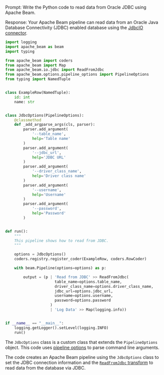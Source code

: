 Prompt:
Write the Python code to read data from Oracle JDBC using Apache Beam.

Response:
Your Apache Beam pipeline can read data from an Oracle Java Database Connectivity (JDBC) enabled database using the [JdbcIO connector](https://beam.apache.org/releases/pydoc/current/apache_beam.io.jdbc.html).

```python
import logging
import apache_beam as beam
import typing

from apache_beam import coders
from apache_beam import Map
from apache_beam.io.jdbc import ReadFromJdbc
from apache_beam.options.pipeline_options import PipelineOptions
from typing import NamedTuple


class ExampleRow(NamedTuple):
    id: int
    name: str


class JdbcOptions(PipelineOptions):
    @classmethod
    def _add_argparse_args(cls, parser):
        parser.add_argument(
            '--table_name',
            help='Table name'
        )
        parser.add_argument(
            '--jdbc_url',
            help='JDBC URL'
        )
        parser.add_argument(
            '--driver_class_name',
            help='Driver class name'
        )
        parser.add_argument(
            '--username',
            help='Username'
        )
        parser.add_argument(
            '--password',
            help='Password'
        )


def run():
    """
    This pipeline shows how to read from JDBC.
    """

    options = JdbcOptions()
    coders.registry.register_coder(ExampleRow, coders.RowCoder)

    with beam.Pipeline(options=options) as p:

        output = (p | 'Read from JDBC' >> ReadFromJdbc(
                      table_name=options.table_name,
                      driver_class_name=options.driver_class_name,
                      jdbc_url=options.jdbc_url,
                      username=options.username,
                      password=options.password
                    )
                    | 'Log Data' >> Map(logging.info))


if __name__ == "__main__":
    logging.getLogger().setLevel(logging.INFO)
    run()
```

The `JdbcOptions` class is a custom class that extends the `PipelineOptions` object. This code uses [pipeline options](https://beam.apache.org/documentation/patterns/pipeline-options/) to parse command line arguments.

The code creates an Apache Beam pipeline using the `JdbcOptions` class to set the JDBC connection information and the [`ReadFromJdbc` transform](https://beam.apache.org/releases/pydoc/current/apache_beam.io.jdbc.html#apache_beam.io.jdbc.ReadFromJdbc) to read data from the database via JDBC.
